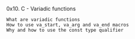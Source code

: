 0x10. C - Variadic functions


    What are variadic functions
    How to use va_start, va_arg and va_end macros
    Why and how to use the const type qualifier

